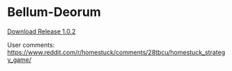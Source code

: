 # Bellum-Deorum

<a href="https://dl.dropbox.com/s/yijnpy9760gfiy9/Bellum_Deorum_1.0.2.zip?dl=0">Download Release 1.0.2</a>

User comments: https://www.reddit.com/r/homestuck/comments/28tbcu/homestuck_strategy_game/
